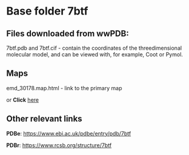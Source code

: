 # Base folder 7btf

## Files downloaded from wwPDB:

7btf.pdb and 7btf.cif - contain the coordinates of the threedimensional molecular model, and can be viewed with, for example, Coot or Pymol.

## Maps

emd_30178.map.html - link to the primary map 

or **Click** [here](AHTMLA) 

## Other relevant links 
**PDBe**:  https://www.ebi.ac.uk/pdbe/entry/pdb/7btf
 
**PDBr**: https://www.rcsb.org/structure/7btf 
